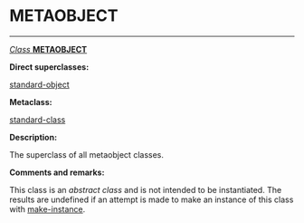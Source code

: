 METAOBJECT
==========

------------------------------------------------------------------------

[*Class* **METAOBJECT**]()

**Direct superclasses:**

[]()[standard-object](class-standard-object.md)

**Metaclass:**

[standard-class](class-standard-class.md)

**Description:**

The superclass of all metaobject classes.

**Comments and remarks:**

This class is an *abstract class* and is not intended to be instantiated. The results are undefined if an attempt is made to make an instance of this class with [make-instance](make-instance.md).
